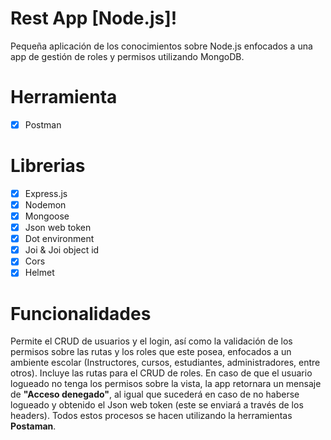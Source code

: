 # Rest App [Node.js]!

Pequeña aplicación de los conocimientos sobre Node.js enfocados a una app de gestión de roles y permisos utilizando MongoDB.

# Herramienta

 - [x] Postman

# Librerias

 - [x] Express.js
 - [x] Nodemon
 - [x] Mongoose
 - [x] Json web token
 - [x] Dot environment
 - [x] Joi & Joi object id
 - [x] Cors
 - [x] Helmet

# Funcionalidades

Permite el CRUD de usuarios y el login, así como la validación de los permisos sobre las rutas y los roles que este posea, enfocados a un ambiente escolar (Instructores, cursos, estudiantes, administradores, entre otros). Incluye las rutas para el CRUD de roles.
En caso de que el usuario logueado no tenga los permisos sobre la vista, la app retornara un mensaje de **"Acceso denegado"**, al igual que sucederá en caso de no haberse logueado y obtenido el Json web token (este se enviará a través de los headers).
Todos estos procesos se hacen utilizando la herramientas **Postaman**.
